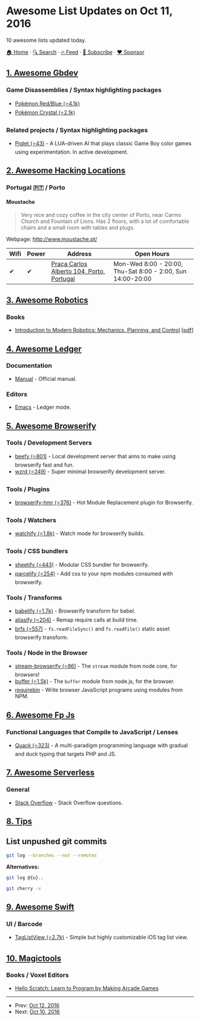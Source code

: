 # Awesome List Updates on Oct 11, 2016

10 awesome lists updated today.

[🏠 Home](/README.md) · [🔍 Search](https://www.trackawesomelist.com/search/) · [🔥 Feed](https://www.trackawesomelist.com/rss.xml) · [📮 Subscribe](https://trackawesomelist.us17.list-manage.com/subscribe?u=d2f0117aa829c83a63ec63c2f&id=36a103854c) · [❤️  Sponsor](https://github.com/sponsors/theowenyoung)



## [1. Awesome Gbdev](/content/gbdev/awesome-gbdev/README.md)

### Game Disassemblies / Syntax highlighting packages

*   [Pokémon Red/Blue (⭐4.1k)](https://github.com/pret/pokered)
*   [Pokémon Crystal (⭐2.1k)](https://github.com/pret/pokecrystal)

### Related projects / Syntax highlighting packages

*   [Piglet (⭐43)](https://github.com/danShumway/Piglet) - A LUA-driven AI that plays classic Game Boy color games using experimentation. In active development.

## [2. Awesome Hacking Locations](/content/daviddias/awesome-hacking-locations/README.md)

### Portugal 🇵🇹 / Porto

#### Moustache

> Very nice and cozy coffee in the city center of Porto, near Carmo Church and Fountain of Lions. Has 2 floors, with a lot of comfortable chairs and a small room with tables and plugs.

Webpage: <http://www.moustache.pt/>

| Wifi | Power | Address                                                                       | Open Hours                                                 |
| ---- | ----- | ----------------------------------------------------------------------------- | ---------------------------------------------------------- |
| ✔    | ✔     | [Praça Carlos Alberto 104, Porto, Portugal](https://goo.gl/maps/sRRxzxuGLhB2) | Mon-Wed 8:00 - 20:00, Thu-Sat 8:00 - 2:00, Sun 14:00-20:00 |

## [3. Awesome Robotics](/content/kiloreux/awesome-robotics/README.md)

### Books

*   [Introduction to Modern Robotics: Mechanics, Planning, and Control](http://hades.mech.northwestern.edu/index.php/LynchAndPark) \[[pdf](http://hades.mech.northwestern.edu/images/7/7f/MR.pdf)]

## [4. Awesome Ledger](/content/sfischer13/awesome-ledger/README.md)

### Documentation

*   [Manual](http://ledger-cli.org/3.0/doc/ledger3.html) - Official manual.

### Editors

*   [Emacs](http://www.ledger-cli.org/3.0/doc/ledger-mode.html) - Ledger mode.

## [5. Awesome Browserify](/content/browserify/awesome-browserify/README.md)

### Tools / Development Servers

*   [beefy (⭐801)](https://github.com/chrisdickinson/beefy) - Local development server that aims to make using browserify fast and fun.
*   [wzrd (⭐249)](https://github.com/maxogden/wzrd) - Super minimal browserify development server.

### Tools / Plugins

*   [browserify-hmr (⭐376)](https://github.com/AgentME/browserify-hmr) - Hot Module Replacement plugin for Browserify.

### Tools / Watchers

*   [watchify (⭐1.8k)](https://github.com/substack/watchify) - Watch mode for browserify builds.

### Tools / CSS bundlers

*   [sheetify (⭐443)](https://github.com/stackcss/sheetify) - Modular CSS bundler for browserify.
*   [parcelify (⭐254)](https://github.com/rotundasoftware/parcelify) - Add css to your npm modules consumed with browserify.

### Tools / Transforms

*   [babelify (⭐1.7k)](https://github.com/babel/babelify) - Browserify transform for babel.
*   [aliasify (⭐204)](https://github.com/benbria/aliasify) - Remap require calls at build time.
*   [brfs (⭐557)](https://github.com/substack/brfs) - `fs.readFileSync()` and `fs.readFile()` static asset browserify transform.

### Tools / Node in the Browser

*   [stream-browserify (⭐86)](https://github.com/substack/stream-browserify) - The `stream` module from node core, for browsers!
*   [buffer (⭐1.5k)](https://github.com/feross/buffer) - The `buffer` module from node.js, for the browser.
*   [requirebin](http://requirebin.com/) - Write browser JavaScript programs using modules from NPM.

## [6. Awesome Fp Js](/content/stoeffel/awesome-fp-js/README.md)

### Functional Languages that Compile to JavaScript / Lenses

*   [Quack (⭐323)](https://github.com/quack/quack) - A multi-paradigm programming language with gradual and duck typing that targets PHP and JS.

## [7. Awesome Serverless](/content/pmuens/awesome-serverless/README.md)

### General

*   [Stack Overflow](http://stackoverflow.com/questions/tagged/serverless-framework) - Stack Overflow questions.

## [8. Tips](/content/git-tips/tips/README.md)

## List unpushed git commits

```sh
git log --branches --not --remotes
```

**Alternatives:**

```sh
git log @{u}..
```

```sh
git cherry -v
```

## [9. Awesome Swift](/content/matteocrippa/awesome-swift/README.md)

### UI / Barcode

*   [TagListView (⭐2.7k)](https://github.com/ElaWorkshop/TagListView) - Simple but highly customizable iOS tag list view.

## [10. Magictools](/content/ellisonleao/magictools/README.md)

### Books / Voxel Editors

*   [Hello Scratch: Learn to Program by Making Arcade Games](https://www.manning.com/books/hello-scratch)

---

- Prev: [Oct 12, 2016](/content/2016/10/12/README.md)
- Next: [Oct 10, 2016](/content/2016/10/10/README.md)